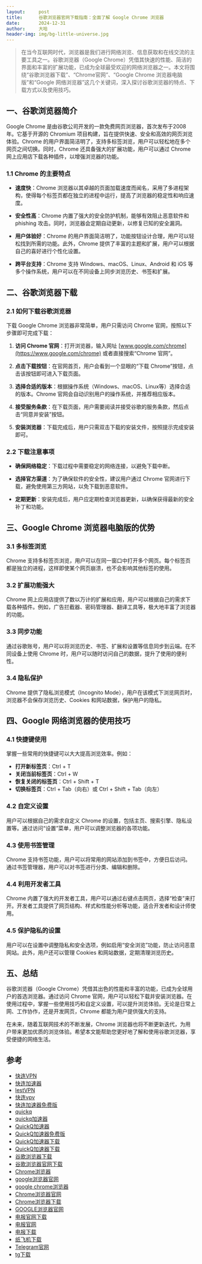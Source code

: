 ```yaml
---
layout:     post
title:      谷歌浏览器官网下载指南：全面了解 Google Chrome 浏览器
date:       2024-12-31
author:     大哈
header-img: img/bg-little-universe.jpg
---
```


>在当今互联网时代，浏览器是我们进行网络浏览、信息获取和在线交流的主要工具之一。谷歌浏览器（Google Chrome）凭借其快速的性能、简洁的界面和丰富的扩展功能，已成为全球最受欢迎的网络浏览器之一。本文将围绕“谷歌浏览器下载”、“Chrome官网”、“Google Chrome 浏览器电脑版”和“Google 网络浏览器”这几个关键词，深入探讨谷歌浏览器的特点、下载方式以及使用技巧。

## 一、谷歌浏览器简介

Google Chrome 是由谷歌公司开发的一款免费网页浏览器，首次发布于2008年。它基于开源的 Chromium 项目构建，旨在提供快速、安全和高效的网页浏览体验。Chrome 的用户界面简洁明了，支持多标签浏览，用户可以轻松地在多个网页之间切换。同时，Chrome 还具备强大的扩展功能，用户可以通过 Chrome 网上应用店下载各种插件，以增强浏览器的功能。

### 1.1 Chrome 的主要特点

- **速度快**：Chrome 浏览器以其卓越的页面加载速度而闻名，采用了多进程架构，使得每个标签页都在独立的进程中运行，提高了浏览器的稳定性和响应速度。
  
- **安全性高**：Chrome 内置了强大的安全防护机制，能够有效阻止恶意软件和 phishing 攻击。同时，浏览器会定期自动更新，以修复已知的安全漏洞。

- **用户体验好**：Chrome 的用户界面简洁明了，功能按钮设计合理，用户可以轻松找到所需的功能。此外，Chrome 提供了丰富的主题和扩展，用户可以根据自己的喜好进行个性化设置。

- **跨平台支持**：Chrome 支持 Windows、macOS、Linux、Android 和 iOS 等多个操作系统，用户可以在不同设备上同步浏览历史、书签和扩展。

## 二、谷歌浏览器下载

### 2.1 如何下载谷歌浏览器

下载 Google Chrome 浏览器非常简单，用户只需访问 Chrome 官网，按照以下步骤即可完成下载：

1. **访问 Chrome 官网**：打开浏览器，输入网址 [www.google.com/chrome](https://www.google.com/chrome) 或者直接搜索“Chrome 官网”。
  
2. **点击下载按钮**：在官网首页，用户会看到一个显眼的“下载 Chrome”按钮，点击该按钮即可进入下载页面。

3. **选择合适的版本**：根据操作系统（Windows、macOS、Linux等）选择合适的版本。Chrome 官网会自动识别用户的操作系统，并推荐相应版本。

4. **接受服务条款**：在下载页面，用户需要阅读并接受谷歌的服务条款，然后点击“同意并安装”按钮。

5. **安装浏览器**：下载完成后，用户只需双击下载的安装文件，按照提示完成安装即可。

### 2.2 下载注意事项

- **确保网络稳定**：下载过程中需要稳定的网络连接，以避免下载中断。
  
- **选择官方渠道**：为了确保软件的安全性，建议用户通过 Chrome 官网进行下载，避免使用第三方网站，以免下载到恶意软件。

- **定期更新**：安装完成后，用户应定期检查浏览器更新，以确保获得最新的安全补丁和功能。

## 三、Google Chrome 浏览器电脑版的优势

### 3.1 多标签浏览

Chrome 支持多标签页浏览，用户可以在同一窗口中打开多个网页。每个标签页都是独立的进程，这样即使某个网页崩溃，也不会影响其他标签的使用。

### 3.2 扩展功能强大

Chrome 网上应用店提供了数以万计的扩展和应用，用户可以根据自己的需求下载各种插件。例如，广告拦截器、密码管理器、翻译工具等，极大地丰富了浏览器的功能。

### 3.3 同步功能

通过谷歌账号，用户可以将浏览历史、书签、扩展和设置等信息同步到云端。在不同设备上使用 Chrome 时，用户可以随时访问自己的数据，提升了使用的便利性。

### 3.4 隐私保护

Chrome 提供了隐私浏览模式（Incognito Mode），用户在该模式下浏览网页时，浏览器不会保存浏览历史、Cookies 和网站数据，保护用户的隐私。

## 四、Google 网络浏览器的使用技巧

### 4.1 快捷键使用

掌握一些常用的快捷键可以大大提高浏览效率。例如：

- **打开新标签页**：Ctrl + T
- **关闭当前标签页**：Ctrl + W
- **恢复关闭的标签页**：Ctrl + Shift + T
- **切换标签页**：Ctrl + Tab（向右）或 Ctrl + Shift + Tab（向左）

### 4.2 自定义设置

用户可以根据自己的需求自定义 Chrome 的设置，包括主页、搜索引擎、隐私设置等。通过访问“设置”菜单，用户可以调整浏览器的各项功能。

### 4.3 使用书签管理

Chrome 支持书签功能，用户可以将常用的网站添加到书签中，方便日后访问。通过书签管理器，用户可以对书签进行分类、编辑和删除。

### 4.4 利用开发者工具

Chrome 内置了强大的开发者工具，用户可以通过右键点击网页，选择“检查”来打开。开发者工具提供了网页结构、样式和性能分析等功能，适合开发者和设计师使用。

### 4.5 保护隐私的设置

用户可以在设置中调整隐私和安全选项，例如启用“安全浏览”功能，防止访问恶意网站。此外，用户还可以管理 Cookies 和网站数据，定期清理浏览历史。

## 五、总结

谷歌浏览器（Google Chrome）凭借其出色的性能和丰富的功能，已成为全球用户的首选浏览器。通过访问 Chrome 官网，用户可以轻松下载并安装浏览器。在使用过程中，掌握一些使用技巧和自定义设置，可以提升浏览体验。无论是日常上网、工作协作，还是开发网页，Chrome 都能为用户提供强大的支持。

在未来，随着互联网技术的不断发展，Chrome 浏览器也将不断更新迭代，为用户带来更加优质的浏览体验。希望本文能帮助您更好地了解和使用谷歌浏览器，享受便捷的网络生活。

## 参考

- [快连VPN](http://qyzbq.com)
- [快连加速器](http://yzqvu.com)
- [lestVPN](http://drbxi.com)
- [快连vpv](http://xkzvn.com)
- [快连加速器免费版](http://uulmr.com)
- [quickq](http://eslbn.com)
- [quickq加速器](http://gvjqh.com)
- [QuickQ加速器](http://rmype.com)
- [QuickQ加速器免费版](http://kzddz.com)
- [QuickQ加速器下载](http://jvlql.com)
- [QuickQ加速器下载](http://opcxp.com)
- [谷歌浏览器下载](http://nuktl.com)
- [谷歌浏览器官网下载](http://hpvoe.com)
- [Chrome浏览器](http://ubwma.com)
- [google浏览器官网](http://oyqdu.com)
- [google chrome浏览器](http://mzrya.com)
- [Chrome浏览器官网](http://ovrpt.com)
- [Chrome浏览器下载](http://ujaab.com)
- [GOOGLE浏览器官网](http://nfnlo.com)
- [电报官网下载](http://ezxwz.com)
- [电报官网](http://wofcd.com)
- [电报下载](http://cwaoz.com)
- [纸飞机下载](http://zejwo.com)
- [Telegram官网](http://nqnuk.com)
- [tg下载](http://obwwt.com)
